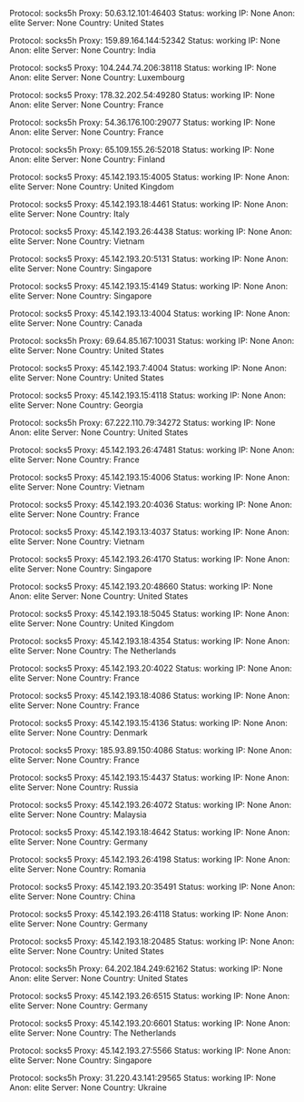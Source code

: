 Protocol: socks5h
Proxy: 50.63.12.101:46403
Status: working
IP: None
Anon: elite
Server: None
Country: United States

Protocol: socks5h
Proxy: 159.89.164.144:52342
Status: working
IP: None
Anon: elite
Server: None
Country: India

Protocol: socks5
Proxy: 104.244.74.206:38118
Status: working
IP: None
Anon: elite
Server: None
Country: Luxembourg

Protocol: socks5
Proxy: 178.32.202.54:49280
Status: working
IP: None
Anon: elite
Server: None
Country: France

Protocol: socks5h
Proxy: 54.36.176.100:29077
Status: working
IP: None
Anon: elite
Server: None
Country: France

Protocol: socks5h
Proxy: 65.109.155.26:52018
Status: working
IP: None
Anon: elite
Server: None
Country: Finland

Protocol: socks5
Proxy: 45.142.193.15:4005
Status: working
IP: None
Anon: elite
Server: None
Country: United Kingdom

Protocol: socks5
Proxy: 45.142.193.18:4461
Status: working
IP: None
Anon: elite
Server: None
Country: Italy

Protocol: socks5
Proxy: 45.142.193.26:4438
Status: working
IP: None
Anon: elite
Server: None
Country: Vietnam

Protocol: socks5
Proxy: 45.142.193.20:5131
Status: working
IP: None
Anon: elite
Server: None
Country: Singapore

Protocol: socks5
Proxy: 45.142.193.15:4149
Status: working
IP: None
Anon: elite
Server: None
Country: Singapore

Protocol: socks5
Proxy: 45.142.193.13:4004
Status: working
IP: None
Anon: elite
Server: None
Country: Canada

Protocol: socks5h
Proxy: 69.64.85.167:10031
Status: working
IP: None
Anon: elite
Server: None
Country: United States

Protocol: socks5
Proxy: 45.142.193.7:4004
Status: working
IP: None
Anon: elite
Server: None
Country: United States

Protocol: socks5
Proxy: 45.142.193.15:4118
Status: working
IP: None
Anon: elite
Server: None
Country: Georgia

Protocol: socks5h
Proxy: 67.222.110.79:34272
Status: working
IP: None
Anon: elite
Server: None
Country: United States

Protocol: socks5
Proxy: 45.142.193.26:47481
Status: working
IP: None
Anon: elite
Server: None
Country: France

Protocol: socks5
Proxy: 45.142.193.15:4006
Status: working
IP: None
Anon: elite
Server: None
Country: Vietnam

Protocol: socks5
Proxy: 45.142.193.20:4036
Status: working
IP: None
Anon: elite
Server: None
Country: France

Protocol: socks5
Proxy: 45.142.193.13:4037
Status: working
IP: None
Anon: elite
Server: None
Country: Vietnam

Protocol: socks5
Proxy: 45.142.193.26:4170
Status: working
IP: None
Anon: elite
Server: None
Country: Singapore

Protocol: socks5
Proxy: 45.142.193.20:48660
Status: working
IP: None
Anon: elite
Server: None
Country: United States

Protocol: socks5
Proxy: 45.142.193.18:5045
Status: working
IP: None
Anon: elite
Server: None
Country: United Kingdom

Protocol: socks5
Proxy: 45.142.193.18:4354
Status: working
IP: None
Anon: elite
Server: None
Country: The Netherlands

Protocol: socks5
Proxy: 45.142.193.20:4022
Status: working
IP: None
Anon: elite
Server: None
Country: France

Protocol: socks5
Proxy: 45.142.193.18:4086
Status: working
IP: None
Anon: elite
Server: None
Country: France

Protocol: socks5
Proxy: 45.142.193.15:4136
Status: working
IP: None
Anon: elite
Server: None
Country: Denmark

Protocol: socks5
Proxy: 185.93.89.150:4086
Status: working
IP: None
Anon: elite
Server: None
Country: France

Protocol: socks5
Proxy: 45.142.193.15:4437
Status: working
IP: None
Anon: elite
Server: None
Country: Russia

Protocol: socks5
Proxy: 45.142.193.26:4072
Status: working
IP: None
Anon: elite
Server: None
Country: Malaysia

Protocol: socks5
Proxy: 45.142.193.18:4642
Status: working
IP: None
Anon: elite
Server: None
Country: Germany

Protocol: socks5
Proxy: 45.142.193.26:4198
Status: working
IP: None
Anon: elite
Server: None
Country: Romania

Protocol: socks5
Proxy: 45.142.193.20:35491
Status: working
IP: None
Anon: elite
Server: None
Country: China

Protocol: socks5
Proxy: 45.142.193.26:4118
Status: working
IP: None
Anon: elite
Server: None
Country: Germany

Protocol: socks5
Proxy: 45.142.193.18:20485
Status: working
IP: None
Anon: elite
Server: None
Country: United States

Protocol: socks5h
Proxy: 64.202.184.249:62162
Status: working
IP: None
Anon: elite
Server: None
Country: United States

Protocol: socks5
Proxy: 45.142.193.26:6515
Status: working
IP: None
Anon: elite
Server: None
Country: Germany

Protocol: socks5
Proxy: 45.142.193.20:6601
Status: working
IP: None
Anon: elite
Server: None
Country: The Netherlands

Protocol: socks5
Proxy: 45.142.193.27:5566
Status: working
IP: None
Anon: elite
Server: None
Country: Singapore

Protocol: socks5h
Proxy: 31.220.43.141:29565
Status: working
IP: None
Anon: elite
Server: None
Country: Ukraine

